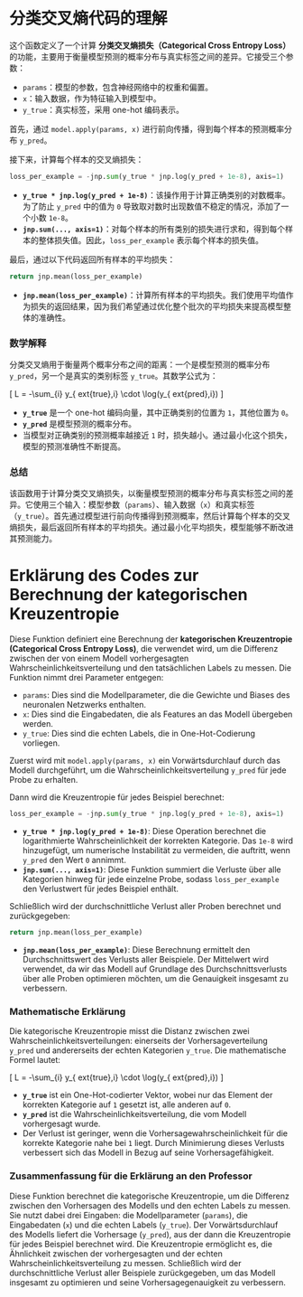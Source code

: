 # 分类交叉熵代码的理解

这个函数定义了一个计算 **分类交叉熵损失（Categorical Cross Entropy Loss）** 的功能，主要用于衡量模型预测的概率分布与真实标签之间的差异。它接受三个参数：

- `params`：模型的参数，包含神经网络中的权重和偏置。
- `x`：输入数据，作为特征输入到模型中。
- `y_true`：真实标签，采用 one-hot 编码表示。

首先，通过 `model.apply(params, x)` 进行前向传播，得到每个样本的预测概率分布 `y_pred`。

接下来，计算每个样本的交叉熵损失：

```python
loss_per_example = -jnp.sum(y_true * jnp.log(y_pred + 1e-8), axis=1)
```

- **`y_true * jnp.log(y_pred + 1e-8)`**：该操作用于计算正确类别的对数概率。为了防止 `y_pred` 中的值为 `0` 导致取对数时出现数值不稳定的情况，添加了一个小数 `1e-8`。
- **`jnp.sum(..., axis=1)`**：对每个样本的所有类别的损失进行求和，得到每个样本的整体损失值。因此，`loss_per_example` 表示每个样本的损失值。

最后，通过以下代码返回所有样本的平均损失：

```python
return jnp.mean(loss_per_example)
```

- **`jnp.mean(loss_per_example)`**：计算所有样本的平均损失。我们使用平均值作为损失的返回结果，因为我们希望通过优化整个批次的平均损失来提高模型整体的准确性。

### 数学解释
分类交叉熵用于衡量两个概率分布之间的距离：一个是模型预测的概率分布 `y_pred`，另一个是真实的类别标签 `y_true`。其数学公式为：

\[
L = -\sum_{i} y_{	ext{true},i} \cdot \log(y_{	ext{pred},i})
\]

- **`y_true`** 是一个 one-hot 编码向量，其中正确类别的位置为 `1`，其他位置为 `0`。
- **`y_pred`** 是模型预测的概率分布。
- 当模型对正确类别的预测概率越接近 `1` 时，损失越小。通过最小化这个损失，模型的预测准确性不断提高。

### 总结
该函数用于计算分类交叉熵损失，以衡量模型预测的概率分布与真实标签之间的差异。它使用三个输入：模型参数（`params`）、输入数据（`x`）和真实标签（`y_true`）。首先通过模型进行前向传播得到预测概率，然后计算每个样本的交叉熵损失，最后返回所有样本的平均损失。通过最小化平均损失，模型能够不断改进其预测能力。






# Erklärung des Codes zur Berechnung der kategorischen Kreuzentropie

Diese Funktion definiert eine Berechnung der **kategorischen Kreuzentropie (Categorical Cross Entropy Loss)**, die verwendet wird, um die Differenz zwischen der von einem Modell vorhergesagten Wahrscheinlichkeitsverteilung und den tatsächlichen Labels zu messen. Die Funktion nimmt drei Parameter entgegen:

- `params`: Dies sind die Modellparameter, die die Gewichte und Biases des neuronalen Netzwerks enthalten.
- `x`: Dies sind die Eingabedaten, die als Features an das Modell übergeben werden.
- `y_true`: Dies sind die echten Labels, die in One-Hot-Codierung vorliegen.

Zuerst wird mit `model.apply(params, x)` ein Vorwärtsdurchlauf durch das Modell durchgeführt, um die Wahrscheinlichkeitsverteilung `y_pred` für jede Probe zu erhalten.

Dann wird die Kreuzentropie für jedes Beispiel berechnet:

```python
loss_per_example = -jnp.sum(y_true * jnp.log(y_pred + 1e-8), axis=1)
```

- **`y_true * jnp.log(y_pred + 1e-8)`**: Diese Operation berechnet die logarithmierte Wahrscheinlichkeit der korrekten Kategorie. Das `1e-8` wird hinzugefügt, um numerische Instabilität zu vermeiden, die auftritt, wenn `y_pred` den Wert `0` annimmt.
- **`jnp.sum(..., axis=1)`**: Diese Funktion summiert die Verluste über alle Kategorien hinweg für jede einzelne Probe, sodass `loss_per_example` den Verlustwert für jedes Beispiel enthält.

Schließlich wird der durchschnittliche Verlust aller Proben berechnet und zurückgegeben:

```python
return jnp.mean(loss_per_example)
```

- **`jnp.mean(loss_per_example)`**: Diese Berechnung ermittelt den Durchschnittswert des Verlusts aller Beispiele. Der Mittelwert wird verwendet, da wir das Modell auf Grundlage des Durchschnittsverlusts über alle Proben optimieren möchten, um die Genauigkeit insgesamt zu verbessern.

### Mathematische Erklärung
Die kategorische Kreuzentropie misst die Distanz zwischen zwei Wahrscheinlichkeitsverteilungen: einerseits der Vorhersageverteilung `y_pred` und andererseits der echten Kategorien `y_true`. Die mathematische Formel lautet:

\[
L = -\sum_{i} y_{	ext{true},i} \cdot \log(y_{	ext{pred},i})
\]

- **`y_true`** ist ein One-Hot-codierter Vektor, wobei nur das Element der korrekten Kategorie auf `1` gesetzt ist, alle anderen auf `0`.
- **`y_pred`** ist die Wahrscheinlichkeitsverteilung, die vom Modell vorhergesagt wurde.
- Der Verlust ist geringer, wenn die Vorhersagewahrscheinlichkeit für die korrekte Kategorie nahe bei `1` liegt. Durch Minimierung dieses Verlusts verbessert sich das Modell in Bezug auf seine Vorhersagefähigkeit.

### Zusammenfassung für die Erklärung an den Professor
Diese Funktion berechnet die kategorische Kreuzentropie, um die Differenz zwischen den Vorhersagen des Modells und den echten Labels zu messen. Sie nutzt dabei drei Eingaben: die Modellparameter (`params`), die Eingabedaten (`x`) und die echten Labels (`y_true`). Der Vorwärtsdurchlauf des Modells liefert die Vorhersage (`y_pred`), aus der dann die Kreuzentropie für jedes Beispiel berechnet wird. Die Kreuzentropie ermöglicht es, die Ähnlichkeit zwischen der vorhergesagten und der echten Wahrscheinlichkeitsverteilung zu messen. Schließlich wird der durchschnittliche Verlust aller Beispiele zurückgegeben, um das Modell insgesamt zu optimieren und seine Vorhersagegenauigkeit zu verbessern.


